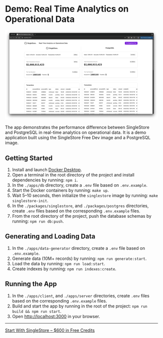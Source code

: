 # Demo: Real Time Analytics on Operational Data

![Preview](assets/preview.png)

The app demonstrates the performance difference between SingleStore and PostgreSQL in real-time analytics on operational data. It is a demo application built using the SingleStore Free Dev image and a PostgreSQL image.

## Getting Started

1. Install and launch [Docker Desktop](https://www.docker.com/products/docker-desktop/).
2. Open a terminal in the root directory of the project and install dependencies by running: `npm i`.
3. In the `./apps/db` directory, create a `.env` file based on `.env.example`.
4. Start the Docker containers by running: `make up`.
5. Wait 5–10 seconds, then initialize the `singlestore` image by running: `make singlestore-init`.
6. In the `./packages/singlestore`, and `./packages/postgres` directories, create `.env` files based on the corresponding `.env.example` files.
7. From the root directory of the project, push the database schemas by running: `npm run db:push`.

## Generating and Loading Data

1. In the `./apps/data-generator` directory, create a `.env` file based on `.env.example`.
2. Generate data (10M+ records) by running: `npm run generate:start`.
3. Load the data by running: `npm run load:start`.
4. Create indexes by running: `npm run indexes:create`.

## Running the App

1. In the `./apps/client`, and `./apps/server` directories, create `.env` files based on the corresponding `.env.example` files.
2. Build and start the app by running in the root of the project: `npm run build && npm run start`.
3. Open [http://localhost:3000](http://localhost:3000) in your browser.

---

[Start With SingleStore – $600 in Free Credits](https://portal.singlestore.com/intention/cloud?utm_source=yaroslav&utm_medium=github&utm_campaign=general-technical&utm_content=real-time-analytics-on-operational-data-why-singlestore-outperforms-traditional-postgres-setups)
